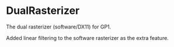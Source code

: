 # DualRasterizer
The dual rasterizer (software/DX11) for GP1.

Added linear filtering to the software rasterizer as the extra feature. 
